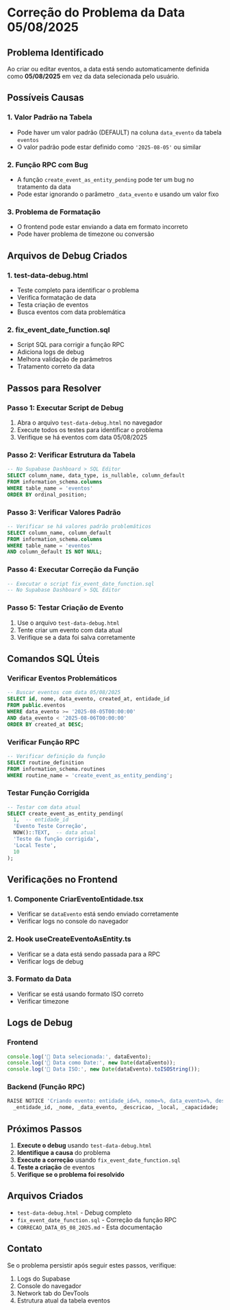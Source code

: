 # Correção do Problema da Data 05/08/2025

## Problema Identificado
Ao criar ou editar eventos, a data está sendo automaticamente definida como **05/08/2025** em vez da data selecionada pelo usuário.

## Possíveis Causas

### 1. **Valor Padrão na Tabela**
- Pode haver um valor padrão (DEFAULT) na coluna `data_evento` da tabela `eventos`
- O valor padrão pode estar definido como `'2025-08-05'` ou similar

### 2. **Função RPC com Bug**
- A função `create_event_as_entity_pending` pode ter um bug no tratamento da data
- Pode estar ignorando o parâmetro `_data_evento` e usando um valor fixo

### 3. **Problema de Formatação**
- O frontend pode estar enviando a data em formato incorreto
- Pode haver problema de timezone ou conversão

## Arquivos de Debug Criados

### 1. **test-data-debug.html**
- Teste completo para identificar o problema
- Verifica formatação de data
- Testa criação de eventos
- Busca eventos com data problemática

### 2. **fix_event_date_function.sql**
- Script SQL para corrigir a função RPC
- Adiciona logs de debug
- Melhora validação de parâmetros
- Tratamento correto da data

## Passos para Resolver

### Passo 1: Executar Script de Debug
1. Abra o arquivo `test-data-debug.html` no navegador
2. Execute todos os testes para identificar o problema
3. Verifique se há eventos com data 05/08/2025

### Passo 2: Verificar Estrutura da Tabela
```sql
-- No Supabase Dashboard > SQL Editor
SELECT column_name, data_type, is_nullable, column_default
FROM information_schema.columns 
WHERE table_name = 'eventos' 
ORDER BY ordinal_position;
```

### Passo 3: Verificar Valores Padrão
```sql
-- Verificar se há valores padrão problemáticos
SELECT column_name, column_default
FROM information_schema.columns 
WHERE table_name = 'eventos' 
AND column_default IS NOT NULL;
```

### Passo 4: Executar Correção da Função
```sql
-- Executar o script fix_event_date_function.sql
-- No Supabase Dashboard > SQL Editor
```

### Passo 5: Testar Criação de Evento
1. Use o arquivo `test-data-debug.html`
2. Tente criar um evento com data atual
3. Verifique se a data foi salva corretamente

## Comandos SQL Úteis

### Verificar Eventos Problemáticos
```sql
-- Buscar eventos com data 05/08/2025
SELECT id, nome, data_evento, created_at, entidade_id
FROM public.eventos 
WHERE data_evento >= '2025-08-05T00:00:00'
AND data_evento < '2025-08-06T00:00:00'
ORDER BY created_at DESC;
```

### Verificar Função RPC
```sql
-- Verificar definição da função
SELECT routine_definition
FROM information_schema.routines 
WHERE routine_name = 'create_event_as_entity_pending';
```

### Testar Função Corrigida
```sql
-- Testar com data atual
SELECT create_event_as_entity_pending(
  1,  -- entidade_id
  'Evento Teste Correção',
  NOW()::TEXT,  -- data atual
  'Teste da função corrigida',
  'Local Teste',
  10
);
```

## Verificações no Frontend

### 1. **Componente CriarEventoEntidade.tsx**
- Verificar se `dataEvento` está sendo enviado corretamente
- Verificar logs no console do navegador

### 2. **Hook useCreateEventoAsEntity.ts**
- Verificar se a data está sendo passada para a RPC
- Verificar logs de debug

### 3. **Formato da Data**
- Verificar se está usando formato ISO correto
- Verificar timezone

## Logs de Debug

### Frontend
```javascript
console.log('📅 Data selecionada:', dataEvento);
console.log('📅 Data como Date:', new Date(dataEvento));
console.log('📅 Data ISO:', new Date(dataEvento).toISOString());
```

### Backend (Função RPC)
```sql
RAISE NOTICE 'Criando evento: entidade_id=%, nome=%, data_evento=%, descricao=%, local=%, capacidade=%', 
  _entidade_id, _nome, _data_evento, _descricao, _local, _capacidade;
```

## Próximos Passos

1. **Execute o debug** usando `test-data-debug.html`
2. **Identifique a causa** do problema
3. **Execute a correção** usando `fix_event_date_function.sql`
4. **Teste a criação** de eventos
5. **Verifique se o problema foi resolvido**

## Arquivos Criados
- `test-data-debug.html` - Debug completo
- `fix_event_date_function.sql` - Correção da função RPC
- `CORRECAO_DATA_05_08_2025.md` - Esta documentação

## Contato
Se o problema persistir após seguir estes passos, verifique:
1. Logs do Supabase
2. Console do navegador
3. Network tab do DevTools
4. Estrutura atual da tabela eventos 